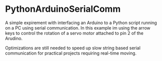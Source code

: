 # PythonArduinoSerialComm

A simple expirement with interfacing an Arduino to a Python script running on a PC using serial communication. 
In this example im using the arrow keys to control the rotation of a servo motor attached to pin 2 of the Arudino.

Optimizations are still needed to speed up slow string based serial communication for practical projects requiring real-time moving.
